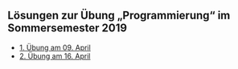 ## Lösungen zur Übung „Programmierung“ im Sommersemester 2019

* [1. Übung am 09. April](tut01.hs)
* [2. Übung am 16. April](tut02.hs)
